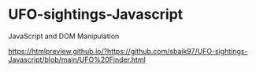 # UFO-sightings-Javascript
JavaScript and DOM Manipulation

https://htmlpreview.github.io/?https://github.com/sbaik97/UFO-sightings-Javascript/blob/main/UFO%20Finder.html

